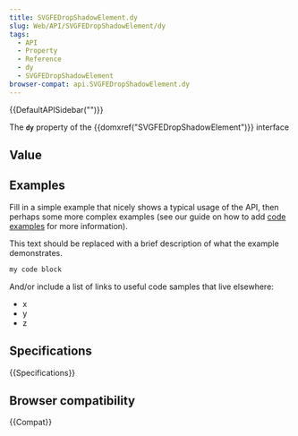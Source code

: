 ```yaml
---
title: SVGFEDropShadowElement.dy
slug: Web/API/SVGFEDropShadowElement/dy
tags:
  - API
  - Property
  - Reference
  - dy
  - SVGFEDropShadowElement
browser-compat: api.SVGFEDropShadowElement.dy
---
```

{{DefaultAPISidebar("")}}

The **`dy`** property of the {{domxref("SVGFEDropShadowElement")}} interface 

## Value



## Examples

Fill in a simple example that nicely shows a typical usage of the API, then perhaps some more complex examples (see our guide on how to add [code examples](/en-US/docs/MDN/Contribute/Structures/Code_examples) for more information).

This text should be replaced with a brief description of what the example demonstrates.

```js
my code block
```

And/or include a list of links to useful code samples that live elsewhere:

*   x
*   y
*   z

## Specifications

{{Specifications}}

## Browser compatibility

{{Compat}}


